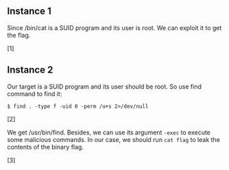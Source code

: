 ## Instance 1

Since /bin/cat is a SUID program and its user is root. We can exploit it to get the flag. 

[1]

## Instance 2

Our target is a SUID program and its user should be root. So use find command to find it:

```
$ find . -type f -uid 0 -perm /u+s 2>/dev/null
```

[2]

We get /usr/bin/find. Besides, we can use its argument `-exec` to execute some malicious commands. In our case, we should run `cat flag` to leak the contents of the binary flag. 

[3]